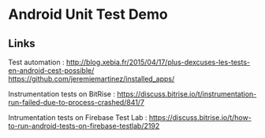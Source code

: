 # Android Unit Test Demo

## Links

Test automation :
http://blog.xebia.fr/2015/04/17/plus-dexcuses-les-tests-en-android-cest-possible/  
https://github.com/jeremiemartinez/installed_apps/

Instrumentation tests on BitRise :
https://discuss.bitrise.io/t/instrumentation-run-failed-due-to-process-crashed/841/7

Intrumentation tests on Firebase Test Lab : 
https://discuss.bitrise.io/t/how-to-run-android-tests-on-firebase-testlab/2192